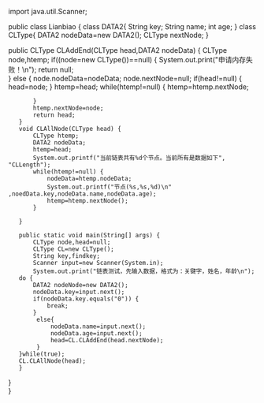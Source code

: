 import java.util.Scanner;

public class Lianbiao {
    class DATA2{
    	String key;
    	String name;
    	int age;
    }
	class CLType{
		DATA2 nodeData=new DATA2();
		CLType nextNode;
	}
	
 public   CLType CLAddEnd(CLType head,DATA2 nodeData) {
	   CLType node,htemp;
	   if((node=new CLType())==null) {
		   System.out.print("申请内存失败！\n");
		   return null;	   
	   }
	   else {
		   node.nodeData=nodeData;
		   node.nextNode=null;
		   if(head!=null) {
			   head=node;
		   }
		   htemp=head;
		   while(htemp!=null) {
			   htemp=htemp.nextNode;
			   
		   }
		   htemp.nextNode=node;
		   return head;
	   }
	   void CLAllNode(CLType head) {
		   CLType htemp;
		   DATA2 nodeData;
		   htemp=head;
		   System.out.printf("当前链表共有%d个节点。当前所有是数据如下", "CLLength");
		   while(htemp!=null) {
			   nodeData=htemp.nodeData;
			   System.out.printf("节点(%s,%s,%d)\n" ,noedData.key,nodeData.name,nodeData.age);
			   htemp=htemp.nextNode();
		   }
		   
	   }
	   
	   public static void main(String[] args) {
		   CLType node,head=null;
		   CLType CL=new CLType();
		   String key,findkey;
		   Scanner input=new Scanner(System.in);
		   System.out.print("链表测试，先输入数据，格式为：关键字，姓名，年龄\n");
	   do {
		   DATA2 nodeNode=new DATA2();
		   nodeData.key=input.next();
		   if(nodeData.key.equals("0")) {
			   break;
		   }
		    else{
		    	nodeData.name=input.next();
		    	nodeData.age=input.next();
		    	head=CL.CLAddEnd(head.nextNode);
		    }
	   }while(true); 
	   CL.CLAllNode(head);
	   }
   }	
}